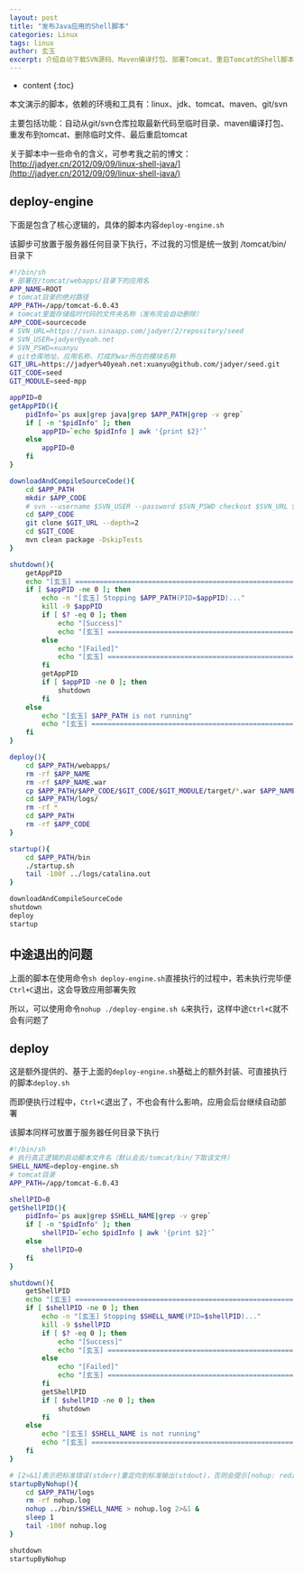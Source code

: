 ```yaml
---
layout: post
title: "发布Java应用的Shell脚本"
categories: Linux
tags: linux
author: 玄玉
excerpt: 介绍自动下载SVN源码、Maven编译打包、部署Tomcat、重启Tomcat的Shell脚本。
---
```


* content
{:toc}


本文演示的脚本，依赖的环境和工具有：linux、jdk、tomcat、maven、git/svn

主要包括功能：自动从git/svn仓库拉取最新代码至临时目录、maven编译打包、重发布到tomcat、删除临时文件、最后重启tomcat

关于脚本中一些命令的含义，可参考我之前的博文：[http://jadyer.cn/2012/09/09/linux-shell-java/](http://jadyer.cn/2012/09/09/linux-shell-java/)

## deploy-engine

下面是包含了核心逻辑的，具体的脚本内容`deploy-engine.sh`

该脚步可放置于服务器任何目录下执行，不过我的习惯是统一放到 /tomcat/bin/ 目录下

```sh
#!/bin/sh
# 部署在/tomcat/webapps/目录下的应用名
APP_NAME=ROOT
# tomcat目录的绝对路径
APP_PATH=/app/tomcat-6.0.43
# tomcat里面存储临时代码的文件夹名称（发布完会自动删除）
APP_CODE=sourcecode
# SVN_URL=https://svn.sinaapp.com/jadyer/2/repository/seed
# SVN_USER=jadyer@yeah.net
# SVN_PSWD=xuanyu
# git仓库地址、应用名称、打成的war所在的模块名称
GIT_URL=https://jadyer%40yeah.net:xuanyu@github.com/jadyer/seed.git
GIT_CODE=seed
GIT_MODULE=seed-mpp

appPID=0
getAppPID(){
    pidInfo=`ps aux|grep java|grep $APP_PATH|grep -v grep`
    if [ -n "$pidInfo" ]; then
        appPID=`echo $pidInfo | awk '{print $2}'`
    else
        appPID=0
    fi
}

downloadAndCompileSourceCode(){
    cd $APP_PATH
    mkdir $APP_CODE
    # svn --username $SVN_USER --password $SVN_PSWD checkout $SVN_URL $APP_CODE
    cd $APP_CODE
    git clone $GIT_URL --depth=2
    cd $GIT_CODE
    mvn clean package -DskipTests
}

shutdown(){
    getAppPID
    echo "[玄玉] =========================================================================================="
    if [ $appPID -ne 0 ]; then
        echo -n "[玄玉] Stopping $APP_PATH(PID=$appPID)..."
        kill -9 $appPID
        if [ $? -eq 0 ]; then
            echo "[Success]"
            echo "[玄玉] =========================================================================================="
        else
            echo "[Failed]"
            echo "[玄玉] =========================================================================================="
        fi
        getAppPID
        if [ $appPID -ne 0 ]; then
            shutdown
        fi
    else
        echo "[玄玉] $APP_PATH is not running"
        echo "[玄玉] =========================================================================================="
    fi
}

deploy(){
    cd $APP_PATH/webapps/
    rm -rf $APP_NAME
    rm -rf $APP_NAME.war
    cp $APP_PATH/$APP_CODE/$GIT_CODE/$GIT_MODULE/target/*.war $APP_NAME.war
    cd $APP_PATH/logs/
    rm -rf *
    cd $APP_PATH
    rm -rf $APP_CODE
}

startup(){
    cd $APP_PATH/bin
    ./startup.sh
    tail -100f ../logs/catalina.out
}

downloadAndCompileSourceCode
shutdown
deploy
startup
```

## 中途退出的问题

上面的脚本在使用命令`sh deploy-engine.sh`直接执行的过程中，若未执行完毕便`Ctrl+C`退出，这会导致应用部署失败

所以，可以使用命令`nohup ./deploy-engine.sh &`来执行，这样中途`Ctrl+C`就不会有问题了

## deploy

这是额外提供的、基于上面的`deploy-engine.sh`基础上的额外封装、可直接执行的脚本`deploy.sh`

而即便执行过程中，`Ctrl+C`退出了，不也会有什么影响，应用会后台继续自动部署

该脚本同样可放置于服务器任何目录下执行

```sh
#!/bin/sh
# 执行真正逻辑的启动脚本文件名（默认会去/tomcat/bin/下取该文件）
SHELL_NAME=deploy-engine.sh
# tomcat目录
APP_PATH=/app/tomcat-6.0.43

shellPID=0
getShellPID(){
    pidInfo=`ps aux|grep $SHELL_NAME|grep -v grep`
    if [ -n "$pidInfo" ]; then
        shellPID=`echo $pidInfo | awk '{print $2}'`
    else
        shellPID=0
    fi
}

shutdown(){
    getShellPID
    echo "[玄玉] =========================================================================================="
    if [ $shellPID -ne 0 ]; then
        echo -n "[玄玉] Stopping $SHELL_NAME(PID=$shellPID)..."
        kill -9 $shellPID
        if [ $? -eq 0 ]; then
            echo "[Success]"
            echo "[玄玉] =========================================================================================="
        else
            echo "[Failed]"
            echo "[玄玉] =========================================================================================="
        fi
        getShellPID
        if [ $shellPID -ne 0 ]; then
            shutdown
        fi
    else
        echo "[玄玉] $SHELL_NAME is not running"
        echo "[玄玉] =========================================================================================="
    fi
}

# [2>&1]表示把标准错误(stderr)重定向到标准输出(stdout)，否则会提示[nohup: redirecting stderr to stdout]
startupByNohup(){
    cd $APP_PATH/logs
    rm -rf nohup.log
    nohup ../bin/$SHELL_NAME > nohup.log 2>&1 &
    sleep 1
    tail -100f nohup.log
}

shutdown
startupByNohup
```